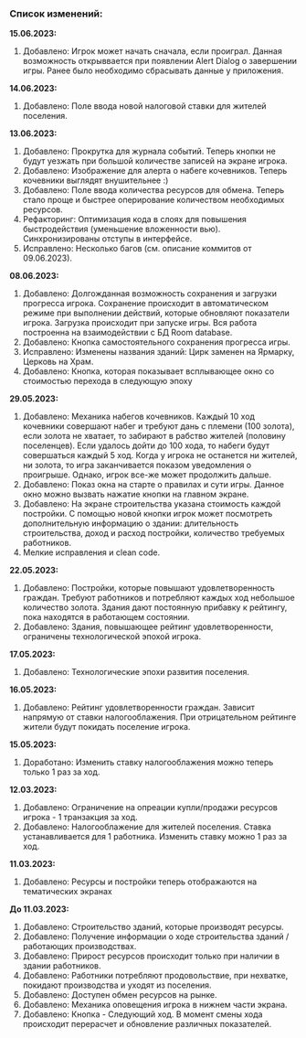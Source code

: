 ### Список изменений:

**15.06.2023:**

1. Добавлено: Игрок может начать сначала, если проиграл. Данная возможность открыввается при появлении Alert Dialog о завершении игры. Ранее было необходимо сбрасывать данные у приложения.

**14.06.2023:**

1. Добавлено: Поле ввода новой налоговой ставки для жителей поселения.

**13.06.2023:**

1. Добавлено: Прокрутка для журнала событий. Теперь кнопки не будут уезжать при большой количестве записей на экране игрока.
2. Добавлено: Изображение для алерта о набеге кочевников. Теперь кочевники выглядят внушительнее :)
3. Добавлено: Поле ввода количества ресурсов для обмена. Теперь стало проще и быстрее оперирование количеством необходимых ресурсов.
4. Рефакторинг: Оптимизация кода в слоях для повышения быстродействия (уменьшение вложенности вью). Синхронизированы отступы в интерфейсе.
5. Исправлено: Несколько багов (см. описание коммитов от 09.06.2023).

**08.06.2023:**

1. Добавлено: Долгожданная возможность сохранения и загрузки прогресса игрока. Сохранение происходит в автоматическом режиме при выполнении действий, которые обновляют показатели игрока. Загрузка происходит при запуске игры. Вся работа построенна на взаимодействии с БД Room database. 
2. Добавлено: Кнопка самостоятельного сохранения прогресса игры.
3. Исправлено: Изменены названия зданий: Цирк заменен на Ярмарку, Церковь на Храм.
4. Добавлено: Кнопка, которая показывает всплывающее окно со стоимостью перехода в следующую эпоху

**29.05.2023:**

1. Добавлено: Механика набегов кочевников. Каждый 10 ход кочевники совершают набег и требуют дань с племени (100 золота), если золота не хватает, то забирают в рабство жителей (половину поселенцев). Если удалось дойти до 100 хода, то набеги будут совершаться каждый 5 ход. Когда у игрока не останется ни жителей, ни золота, то игра заканчивается показом уведомления о проигрыше. Однако, игрок все-же может продолжить дальше. 
2. Добавлено: Показ окна на старте о правилах и сути игры. Данное окно можно вызвать нажатие кнопки на главном экране.
3. Добавлено: На экране строительства указана стоимость каждой постройки. С помощью новой кнопки игрок может посмотреть дополнительную информацию о здании: длительность строительства, доход и расход постройки, количество требуемых работников.
4. Мелкие исправления и clean code.

**22.05.2023:**

1. Добавлено: Постройки, которые повышают удовлетворенность граждан. Требуют работников и потребляют
   каждых ход небольшое количество золота. Здания дают постоянную прибавку к рейтингу, пока
   находятся в работающем состоянии.
2. Добавлено: Здания, повышающее рейтинг удовлетворенности, ограничены технологической эпохой
   игрока.

**17.05.2023:**

1. Добавлено: Технологические эпохи развития поселения.

**16.05.2023:**

1. Добавлено: Рейтинг удовлетворенности граждан. Зависит напрямую от ставки налогооблажения. При
   отрицательном рейтинге жители будут покидать поселение игрока.

**15.05.2023:**

1. Доработано: Изменить ставку налогооблажения можно теперь только 1 раз за ход.

**12.03.2023:**

1. Добавлено: Ограничение на опреации купли/продажи ресурсов игрока - 1 транзакция за ход.
2. Добавлено: Налогооблажение для жителей поселения. Ставка устанавливается для 1 работника.
   Изменить ставку можно 1 раз за ход.

**11.03.2023:**

1. Добавлено: Ресурсы и постройки теперь отображаются на тематических экранах

**До 11.03.2023:**

1. Добавлено: Строительство зданий, которые производят ресурсы.
2. Добавлено: Получение информации о ходе строительства зданий / работающих производствах.
3. Добавлено: Прирост ресурсов происходит только при наличии в здании работников.
4. Добавлено: Работники потребляют продовольствие, при нехватке, покидают производства и уходят из
   поселения.
5. Добавлено: Доступен обмен ресурсов на рынке.
6. Добавлено: Механика оповещения игрока в нижнем части экрана.
8. Добавлено: Кнопка - Следующий ход. В момент смены хода происходит перерасчет и обновление
   различных
   показателей.
